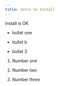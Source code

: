 ```yaml
---
title: Intro to Install
---
```


Install is OK

* bullet one

* bullet b

* bullet 3

1.  Number one

2.  Number two

3.  Number three
